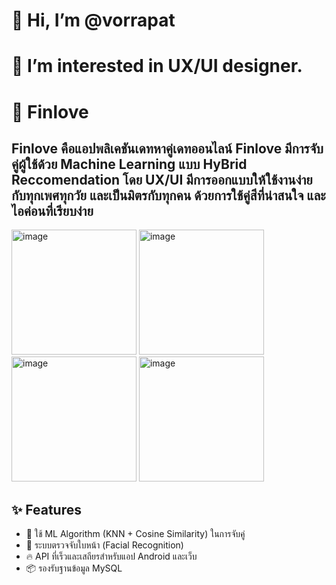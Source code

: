 # 👋 Hi, I’m @vorrapat
# 👀 I’m interested in UX/UI designer.

# 🩵 Finlove 

Finlove คือแอปพลิเคชันเดทหาคู่เดทออนไลน์ Finlove มีการจับคู่ผู้ใช้ด้วย Machine Learning แบบ HyBrid Reccomendation
โดย UX/UI มีการออกแบบให้ใช้งานง่ายกับทุกเพศทุกวัย และเป็นมิตรกับทุกคน ด้วยการใช้คู่สีที่น่าสนใจ และไอค่อนที่เรียบง่าย
---

<img width="200"  alt="image" src="https://github.com/user-attachments/assets/0666f651-a31f-4758-a327-46a88c8d63a2" />
<img width="200"  alt="image" src="https://github.com/user-attachments/assets/e0812d58-c5ae-4ea3-91b8-bd09cd3c8af1" />
<img width="200"  alt="image" src="https://github.com/user-attachments/assets/266ddb18-b38c-4c83-b191-a8941047104a" />
<img width="200"  alt="image" src="https://github.com/user-attachments/assets/1b2b203e-b7c4-4867-ab6c-4529901074e1" />

## ✨ Features

- 🧠 ใช้ ML Algorithm (KNN + Cosine Similarity) ในการจับคู่
- 👤 ระบบตรวจจับใบหน้า (Facial Recognition)
- 🔥 API ที่เร็วและเสถียรสำหรับแอป Android และเว็บ
- 📦 รองรับฐานข้อมูล MySQL



